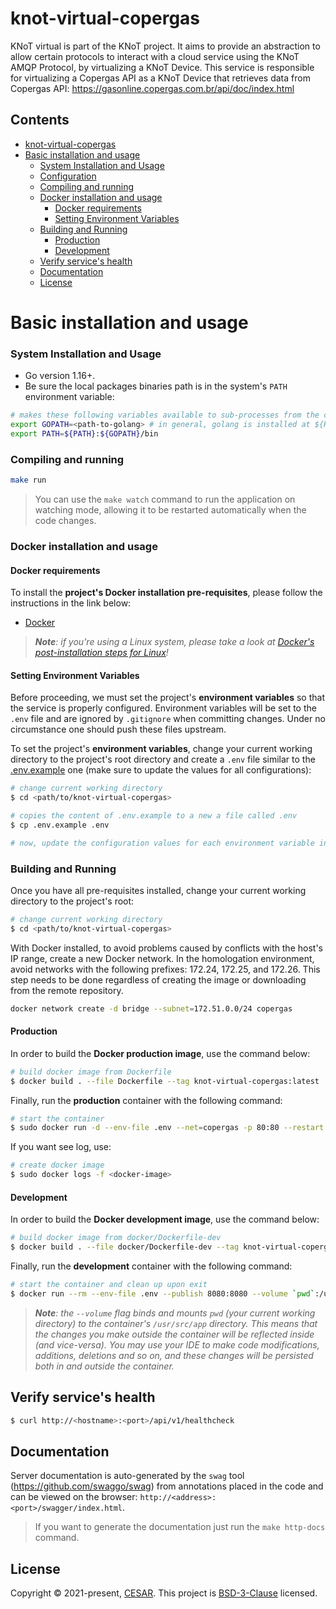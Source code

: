 # knot-virtual-copergas

KNoT virtual is part of the KNoT project. It aims to provide an abstraction to allow certain protocols to interact with a cloud service using the KNoT AMQP Protocol, by virtualizing a KNoT Device. This service is responsible for virtualizing a Copergas API as a KNoT Device that retrieves data from Copergas API: https://gasonline.copergas.com.br/api/doc/index.html

## Contents

- [knot-virtual-copergas](#knot-virtual-copergas)
- [Basic installation and usage](#basic-installation-and-usage)
    - [System Installation and Usage](#system-installation-and-usage)
    - [Configuration](#configuration)
    - [Compiling and running](#compiling-and-running)
    - [Docker installation and usage](#docker-installation-and-usage)
      - [Docker requirements](#docker-requirements)
      - [Setting Environment Variables](#setting-environment-variables)
    - [Building and Running](#building-and-running)
      - [Production](#production)
      - [Development](#development)
  - [Verify service's health](#verify-services-health)
  - [Documentation](#documentation)
  - [License](#license)

# Basic installation and usage

### System Installation and Usage

- Go version 1.16+.
- Be sure the local packages binaries path is in the system's `PATH` environment variable:

```bash
# makes these following variables available to sub-processes from the current shell
export GOPATH=<path-to-golang> # in general, golang is installed at ${HOME}/go
export PATH=${PATH}:${GOPATH}/bin
```

### Compiling and running

```bash
make run
```

>You can use the `make watch` command to run the application on watching mode, allowing it to be restarted automatically when the code changes.

### Docker installation and usage

#### Docker requirements

To install the **project's Docker installation pre-requisites**, please follow the instructions in the link below:

- [Docker](https://docs.docker.com/get-docker/)

>_**Note**: if you're using a Linux system, please take a look at [Docker's post-installation steps for Linux](https://docs.docker.com/engine/install/linux-postinstall/)!_

#### Setting Environment Variables

Before proceeding, we must set the project's **environment variables** so that the service is properly configured. Environment variables will be set to the `.env` file and are ignored by `.gitignore` when committing changes. Under no circumstance one should push these files upstream.

To set the project's **environment variables**, change your current working directory to the project's root directory and create a `.env` file similar to the [.env.example](.env.example) one (make sure to update the values for all configurations):

```bash
# change current working directory
$ cd <path/to/knot-virtual-copergas>

# copies the content of .env.example to a new a file called .env
$ cp .env.example .env

# now, update the configuration values for each environment variable in .env
```

### Building and Running

Once you have all pre-requisites installed, change your current working directory to the project's root:

```bash
# change current working directory
$ cd <path/to/knot-virtual-copergas>
```

With Docker installed, to avoid problems caused by conflicts with the host's IP range, create a new Docker network. In the homologation environment, avoid networks with the following prefixes: 172.24, 172.25, and 172.26. This step needs to be done regardless of creating the image or downloading from the remote repository.

```bash
docker network create -d bridge --subnet=172.51.0.0/24 copergas
```

#### Production

In order to build the **Docker production image**, use the command below:

```bash
# build docker image from Dockerfile
$ docker build . --file Dockerfile --tag knot-virtual-copergas:latest
```

Finally, run the **production** container with the following command:

```bash
# start the container
$ sudo docker run -d --env-file .env --net=copergas -p 80:80 --restart unless-stopped --name knot-copergas -v $(pwd)/internal/config:/root/internal/config/ -it knot-virtual-copergas
```

If you want see log, use:

```bash
# create docker image
$ sudo docker logs -f <docker-image>
```

#### Development

In order to build the **Docker development image**, use the command below:

```bash
# build docker image from docker/Dockerfile-dev
$ docker build . --file docker/Dockerfile-dev --tag knot-virtual-copergas:dev
```

Finally, run the **development** container with the following command:

```bash
# start the container and clean up upon exit
$ docker run --rm --env-file .env --publish 8080:8080 --volume `pwd`:/usr/src/app --tty --interactive knot-virtual-copergas:dev
```

>_**Note**: the `--volume` flag binds and mounts `pwd` (your current working directory) to the container's `/usr/src/app` directory. This means that the changes you make outside the container will be reflected inside (and vice-versa). You may use your IDE to make code modifications, additions, deletions and so on, and these changes will be persisted both in and outside the container._


## Verify service's health

```bash
$ curl http://<hostname>:<port>/api/v1/healthcheck
```

## Documentation



Server documentation is auto-generated by the `swag` tool (<https://github.com/swaggo/swag>) from annotations placed in the code and can be viewed on the browser: `http://<address>:<port>/swagger/index.html`.

> If you want to generate the documentation just run the `make http-docs` command.

## License

Copyright © 2021-present, [CESAR](https://www.cesar.org.br). This project is [BSD-3-Clause](LICENSE) licensed.

